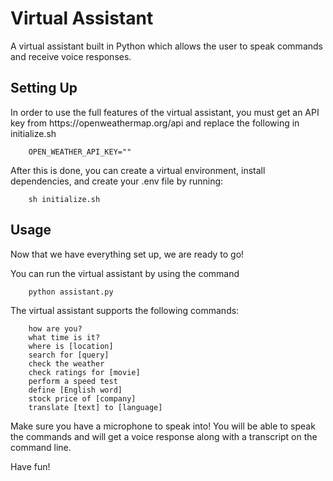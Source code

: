 # Virtual Assistant
A virtual assistant built in Python which allows the user to speak commands and receive voice responses.

<h2> Setting Up </h2>
In order to use the full features of the virtual assistant, you must get an API key from https://openweathermap.org/api
and replace the following in initialize.sh

        OPEN_WEATHER_API_KEY=""

After this is done, you can create a virtual environment, install dependencies, and create your .env file by running:

        sh initialize.sh


<h2> Usage </h2>
Now that we have everything set up, we are ready to go!

You can run the virtual assistant by using the command

        python assistant.py

The virtual assistant supports the following commands:

        how are you?
        what time is it?
        where is [location]
        search for [query]
        check the weather
        check ratings for [movie]
        perform a speed test
        define [English word]
        stock price of [company]
        translate [text] to [language]

Make sure you have a microphone to speak into! You will be able to speak the commands and will get a voice response along with a transcript on the command line.

Have fun!